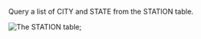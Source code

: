 Query a list of CITY and STATE from the STATION table.

![The STATION table](https://s3.amazonaws.com/hr-challenge-images/9336/1449345840-5f0a551030-Station.jpg);